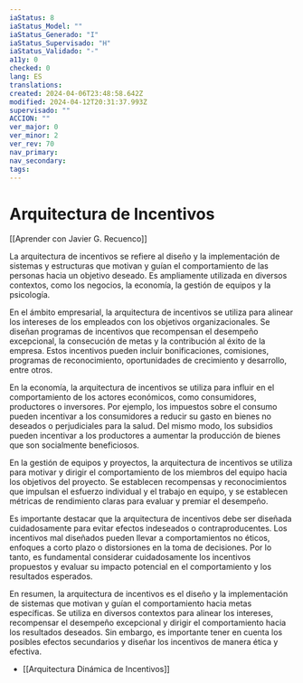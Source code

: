 ```yaml
---
iaStatus: 8
iaStatus_Model: ""
iaStatus_Generado: "I"
iaStatus_Supervisado: "H"
iaStatus_Validado: "-"
a11y: 0
checked: 0
lang: ES
translations: 
created: 2024-04-06T23:48:58.642Z
modified: 2024-04-12T20:31:37.993Z
supervisado: ""
ACCION: ""
ver_major: 0
ver_minor: 2
ver_rev: 70
nav_primary: 
nav_secondary: 
tags:
---
```

# Arquitectura de Incentivos

[[Aprender con Javier G. Recuenco]]

La arquitectura de incentivos se refiere al diseño y la implementación de sistemas y estructuras que motivan y guían el comportamiento de las personas hacia un objetivo deseado. Es ampliamente utilizada en diversos contextos, como los negocios, la economía, la gestión de equipos y la psicología.

En el ámbito empresarial, la arquitectura de incentivos se utiliza para alinear los intereses de los empleados con los objetivos organizacionales. Se diseñan programas de incentivos que recompensan el desempeño excepcional, la consecución de metas y la contribución al éxito de la empresa. Estos incentivos pueden incluir bonificaciones, comisiones, programas de reconocimiento, oportunidades de crecimiento y desarrollo, entre otros.

En la economía, la arquitectura de incentivos se utiliza para influir en el comportamiento de los actores económicos, como consumidores, productores o inversores. Por ejemplo, los impuestos sobre el consumo pueden incentivar a los consumidores a reducir su gasto en bienes no deseados o perjudiciales para la salud. Del mismo modo, los subsidios pueden incentivar a los productores a aumentar la producción de bienes que son socialmente beneficiosos.

En la gestión de equipos y proyectos, la arquitectura de incentivos se utiliza para motivar y dirigir el comportamiento de los miembros del equipo hacia los objetivos del proyecto. Se establecen recompensas y reconocimientos que impulsan el esfuerzo individual y el trabajo en equipo, y se establecen métricas de rendimiento claras para evaluar y premiar el desempeño.

Es importante destacar que la arquitectura de incentivos debe ser diseñada cuidadosamente para evitar efectos indeseados o contraproducentes. Los incentivos mal diseñados pueden llevar a comportamientos no éticos, enfoques a corto plazo o distorsiones en la toma de decisiones. Por lo tanto, es fundamental considerar cuidadosamente los incentivos propuestos y evaluar su impacto potencial en el comportamiento y los resultados esperados.

En resumen, la arquitectura de incentivos es el diseño y la implementación de sistemas que motivan y guían el comportamiento hacia metas específicas. Se utiliza en diversos contextos para alinear los intereses, recompensar el desempeño excepcional y dirigir el comportamiento hacia los resultados deseados. Sin embargo, es importante tener en cuenta los posibles efectos secundarios y diseñar los incentivos de manera ética y efectiva.

* [[Arquitectura Dinámica de Incentivos]]

